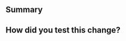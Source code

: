<!--
Thanks for submitting a pull request!
We appreciate you spending the time to work on these changes.

⚠️ If you're adding a new plugin, please make sure you've already created issues or discussions where we have discussed about it. Currently we encourage you to publish your own community plugins. And we're very cautious about adding new official plugins.
-->

## Summary

<!--
 Explain the **motivation** for making this change. What existing problem does the pull request solve?
-->

## How did you test this change?

<!--
  Demonstrate the code is solid. Example: The exact commands you ran and their output, screenshots / videos if the pull request changes the user interface.
  How exactly did you verify that your PR solves the issue you wanted to solve?
  If you leave this empty, your PR will very likely be closed.
-->
